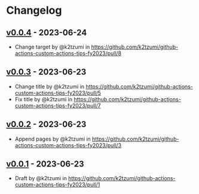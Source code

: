 # Changelog

## [v0.0.4](https://github.com/k2tzumi/github-actions-custom-actions-tips-fy2023/compare/v0.0.3...v0.0.4) - 2023-06-24
- Change target by @k2tzumi in https://github.com/k2tzumi/github-actions-custom-actions-tips-fy2023/pull/8

## [v0.0.3](https://github.com/k2tzumi/github-actions-custom-actions-tips-fy2023/compare/v0.0.2...v0.0.3) - 2023-06-23
- Change title by @k2tzumi in https://github.com/k2tzumi/github-actions-custom-actions-tips-fy2023/pull/5
- Fix title by @k2tzumi in https://github.com/k2tzumi/github-actions-custom-actions-tips-fy2023/pull/7

## [v0.0.2](https://github.com/k2tzumi/github-actions-custom-actions-tips-fy2023/compare/v0.0.1...v0.0.2) - 2023-06-23
- Append pages by @k2tzumi in https://github.com/k2tzumi/github-actions-custom-actions-tips-fy2023/pull/3

## [v0.0.1](https://github.com/k2tzumi/github-actions-custom-actions-tips-fy2023/commits/v0.0.1) - 2023-06-23
- Draft by @k2tzumi in https://github.com/k2tzumi/github-actions-custom-actions-tips-fy2023/pull/1
